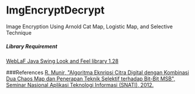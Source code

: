 # ImgEncryptDecrypt
Image Encryption Using Arnold Cat Map, Logistic Map, and Selective Technique

##### Library Requirement
[WebLaF Java Swing Look and Feel library 1.28](https://github.com/mgarin/weblaf/releases/download/v1.28/weblaf-complete-1.28.jar)

###References
[R. Munir, "Algoritma Eknripsi Citra Digital dengan Kombinasi Dua Chaos Map dan Penerapan Teknik Selektif terhadap Bit-Bit MSB", Seminar Nasional Aplikasi Teknologi Informasi (SNATI), 2012.](http://journal.uii.ac.id/index.php/Snati/article/view/2920)
